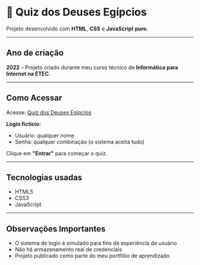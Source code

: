 # 🌅 Quiz dos Deuses Egípcios

Projeto desenvolvido com **HTML**, **CSS** e **JavaScript puro**.

---

## Ano de criação

**2022** – Projeto criado durante meu curso técnico de **Informática para Internet na ETEC**.

---

## Como Acessar

Acesse: [Quiz dos Deuses Egípcios](https://tiphanynemet.github.io/quizdeuses/index.html) 

**Login fictício:**
- Usuário: qualquer nome
- Senha: qualquer combinação (o sistema aceita tudo)

Clique em **"Entrar"** para começar o quiz.

---

## Tecnologias usadas

- HTML5  
- CSS3  
- JavaScript

---

## Observações Importantes

- O sistema de login é simulado para fins de experiência de usuário  
- Não há armazenamento real de credenciais  
- Projeto publicado como parte do meu portfólio de aprendizado
